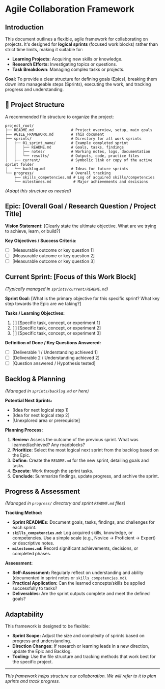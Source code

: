 # Agile Collaboration Framework

## Introduction

This document outlines a flexible, agile framework for collaborating on projects. It's designed for **logical sprints** (focused work blocks) rather than strict time limits, making it suitable for:

- **Learning Projects:** Acquiring new skills or knowledge.
- **Research Efforts:** Investigating topics or questions.
- **Task Breakdown:** Managing complex tasks or projects.

**Goal:** To provide a clear structure for defining goals (Epics), breaking them down into manageable steps (Sprints), executing the work, and tracking progress and understanding.

## 📁 Project Structure

A recommended file structure to organize the project:

```
project_root/
├── README.md                 # Project overview, setup, main goals
├── AGILE_FRAMEWORK.md        # This document
├── sprints/                  # Directory for all work sprints
│   ├── 01_sprint_name/       # Example completed sprint
│   │   ├── README.md         # Goals, tasks, findings
│   │   ├── notes/            # Working notes, logs, documentation
│   │   └── results/          # Outputs, code, practice files
│   ├── current/              # Symbolic link or copy of the active sprint folder
│   └── backlog.md            # Ideas for future sprints
└── progress/                 # Overall tracking
    ├── skills_competencies.md # Log of acquired skills/competencies
    └── milestones.md          # Major achievements and decisions
```

_(Adapt this structure as needed)_

## Epic: [Overall Goal / Research Question / Project Title]

**Vision Statement:**
[Clearly state the ultimate objective. What are we trying to achieve, learn, or build?]

**Key Objectives / Success Criteria:**

- [ ] [Measurable outcome or key question 1]
- [ ] [Measurable outcome or key question 2]
- [ ] [Measurable outcome or key question 3]

## Current Sprint: [Focus of this Work Block]

_(Typically managed in `sprints/current/README.md`)_

**Sprint Goal:**
[What is the primary objective for this specific sprint? What key step towards the Epic are we taking?]

**Tasks / Learning Objectives:**

1.  [ ] [Specific task, concept, or experiment 1]
2.  [ ] [Specific task, concept, or experiment 2]
3.  [ ] [Specific task, concept, or experiment 3]

**Definition of Done / Key Questions Answered:**

- [ ] [Deliverable 1 / Understanding achieved 1]
- [ ] [Deliverable 2 / Understanding achieved 2]
- [ ] [Question answered / Hypothesis tested]

## Backlog & Planning

_(Managed in `sprints/backlog.md` or here)_

**Potential Next Sprints:**

- [Idea for next logical step 1]
- [Idea for next logical step 2]
- [Unexplored area or prerequisite]

**Planning Process:**

1.  **Review:** Assess the outcome of the previous sprint. What was learned/achieved? Any roadblocks?
2.  **Prioritize:** Select the most logical next sprint from the backlog based on the Epic.
3.  **Define:** Create the `README.md` for the new sprint, detailing goals and tasks.
4.  **Execute:** Work through the sprint tasks.
5.  **Conclude:** Summarize findings, update progress, and archive the sprint.

## Progress & Assessment

_(Managed in `progress/` directory and sprint `README.md` files)_

**Tracking Method:**

- **Sprint READMEs:** Document goals, tasks, findings, and challenges for each sprint.
- **`skills_competencies.md`:** Log acquired skills, knowledge, or competencies. Use a simple scale (e.g., Novice -> Proficient -> Expert) or descriptive notes.
- **`milestones.md`:** Record significant achievements, decisions, or completed phases.

**Assessment:**

- **Self-Assessment:** Regularly reflect on understanding and ability (documented in sprint notes or `skills_competencies.md`).
- **Practical Application:** Can the learned concepts/skills be applied successfully to tasks?
- **Deliverables:** Are the sprint outputs complete and meet the defined goals?

## Adaptability

This framework is designed to be flexible:

- **Sprint Scope:** Adjust the size and complexity of sprints based on progress and understanding.
- **Direction Changes:** If research or learning leads in a new direction, update the Epic and Backlog.
- **Tooling:** Use the file structure and tracking methods that work best for the specific project.

---

_This framework helps structure our collaboration. We will refer to it to plan sprints and track progress._
